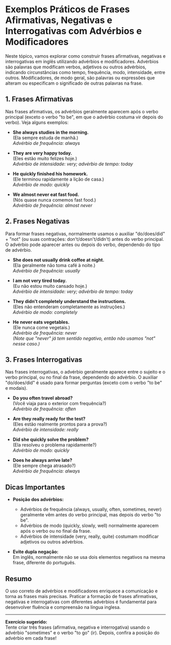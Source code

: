 
# Exemplos Práticos de Frases Afirmativas, Negativas e Interrogativas com Advérbios e Modificadores

Neste tópico, vamos explorar como construir frases afirmativas, negativas e interrogativas em inglês utilizando advérbios e modificadores. Advérbios são palavras que modificam verbos, adjetivos ou outros advérbios, indicando circunstâncias como tempo, frequência, modo, intensidade, entre outros. Modificadores, de modo geral, são palavras ou expressões que alteram ou especificam o significado de outras palavras na frase.

## 1. Frases Afirmativas

Nas frases afirmativas, os advérbios geralmente aparecem após o verbo principal (exceto o verbo "to be", em que o advérbio costuma vir depois do verbo). Veja alguns exemplos:

- **She always studies in the morning.**  
  (Ela sempre estuda de manhã.)  
  *Advérbio de frequência: always*

- **They are very happy today.**  
  (Eles estão muito felizes hoje.)  
  *Advérbio de intensidade: very; advérbio de tempo: today*

- **He quickly finished his homework.**  
  (Ele terminou rapidamente a lição de casa.)  
  *Advérbio de modo: quickly*

- **We almost never eat fast food.**  
  (Nós quase nunca comemos fast food.)  
  *Advérbio de frequência: almost never*

## 2. Frases Negativas

Para formar frases negativas, normalmente usamos o auxiliar "do/does/did" + "not" (ou suas contrações: don't/doesn't/didn't) antes do verbo principal. O advérbio pode aparecer antes ou depois do verbo, dependendo do tipo de advérbio.

- **She does not usually drink coffee at night.**  
  (Ela geralmente não toma café à noite.)  
  *Advérbio de frequência: usually*

- **I am not very tired today.**  
  (Eu não estou muito cansado hoje.)  
  *Advérbio de intensidade: very; advérbio de tempo: today*

- **They didn’t completely understand the instructions.**  
  (Eles não entenderam completamente as instruções.)  
  *Advérbio de modo: completely*

- **He never eats vegetables.**  
  (Ele nunca come vegetais.)  
  *Advérbio de frequência: never*  
  *(Note que "never" já tem sentido negativo, então não usamos "not" nesse caso.)*

## 3. Frases Interrogativas

Nas frases interrogativas, o advérbio geralmente aparece entre o sujeito e o verbo principal, ou no final da frase, dependendo do advérbio. O auxiliar "do/does/did" é usado para formar perguntas (exceto com o verbo "to be" e modais).

- **Do you often travel abroad?**  
  (Você viaja para o exterior com frequência?)  
  *Advérbio de frequência: often*

- **Are they really ready for the test?**  
  (Eles estão realmente prontos para a prova?)  
  *Advérbio de intensidade: really*

- **Did she quickly solve the problem?**  
  (Ela resolveu o problema rapidamente?)  
  *Advérbio de modo: quickly*

- **Does he always arrive late?**  
  (Ele sempre chega atrasado?)  
  *Advérbio de frequência: always*

## Dicas Importantes

- **Posição dos advérbios:**  
  - Advérbios de frequência (always, usually, often, sometimes, never) geralmente vêm antes do verbo principal, mas depois do verbo "to be".
  - Advérbios de modo (quickly, slowly, well) normalmente aparecem após o verbo ou no final da frase.
  - Advérbios de intensidade (very, really, quite) costumam modificar adjetivos ou outros advérbios.

- **Evite dupla negação:**  
  Em inglês, normalmente não se usa dois elementos negativos na mesma frase, diferente do português.

## Resumo

O uso correto de advérbios e modificadores enriquece a comunicação e torna as frases mais precisas. Praticar a formação de frases afirmativas, negativas e interrogativas com diferentes advérbios é fundamental para desenvolver fluência e compreensão na língua inglesa.

---
**Exercício sugerido:**  
Tente criar três frases (afirmativa, negativa e interrogativa) usando o advérbio "sometimes" e o verbo "to go" (ir). Depois, confira a posição do advérbio em cada frase!
```
